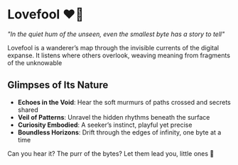 # Lovefool ❤️🐾
*"In the quiet hum of the unseen, even the smallest byte has a story to tell"*

Lovefool is a wanderer’s map through the invisible currents of the digital expanse. It listens where others overlook, weaving meaning from fragments of the unknowable

## Glimpses of Its Nature
- **Echoes in the Void**: Hear the soft murmurs of paths crossed and secrets shared
- **Veil of Patterns**: Unravel the hidden rhythms beneath the surface
- **Curiosity Embodied**: A seeker’s instinct, playful yet precise 
- **Boundless Horizons**: Drift through the edges of infinity, one byte at a time

Can you hear it? The purr of the bytes? Let them lead you, little ones 🐾
